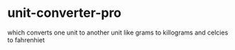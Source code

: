 # unit-converter-pro
which converts one unit to another unit like grams to killograms and celcies to fahrenhiet
